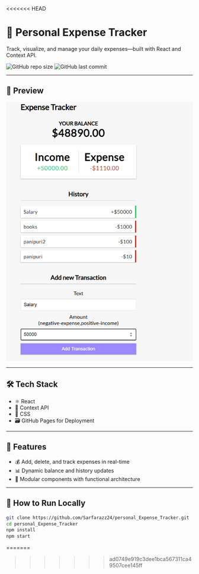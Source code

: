 <<<<<<< HEAD
# 💸 Personal Expense Tracker

Track, visualize, and manage your daily expenses—built with React and Context API.

![GitHub repo size](https://img.shields.io/github/repo-size/Sarfarazz24/personal_Expense_Tracker)
![GitHub last commit](https://img.shields.io/github/last-commit/Sarfarazz24/personal_Expense_Tracker)

---

## 📸 Preview

![alt text](image.png)

---

## 🛠️ Tech Stack

- ⚛️ React
- 🧠 Context API
- 🎨 CSS
- 🗃️ GitHub Pages for Deployment

---

## 📂 Features

- 💰 Add, delete, and track expenses in real-time
- 📊 Dynamic balance and history updates
- 🧩 Modular components with functional architecture

---

## 🧪 How to Run Locally

```bash
git clone https://github.com/Sarfarazz24/personal_Expense_Tracker.git
cd personal_Expense_Tracker
npm install
npm start
```
=======

>>>>>>> ad0749e919c3dee1bca567311ca49507cee145ff
